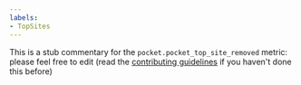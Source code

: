 ```yaml
---
labels:
- TopSites
---
```

This is a stub commentary for the `pocket.pocket_top_site_removed` metric: please feel free to edit (read the
[contributing guidelines](https://github.com/mozilla/glean-annotations/blob/main/CONTRIBUTING.md)
if you haven't done this before)

